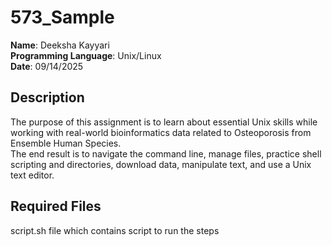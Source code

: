 # 573_Sample

**Name**: Deeksha Kayyari  
**Programming Language**: Unix/Linux  
**Date**: 09/14/2025  

## Description

The purpose of this assignment is to learn about essential Unix skills while working with real-world bioinformatics data related to Osteoporosis from Ensemble Human Species.  
The end result is to navigate the command line, manage files, practice shell scripting and directories, download data, manipulate text, and use a Unix text editor.

## Required Files
script.sh file which contains script to run the steps

